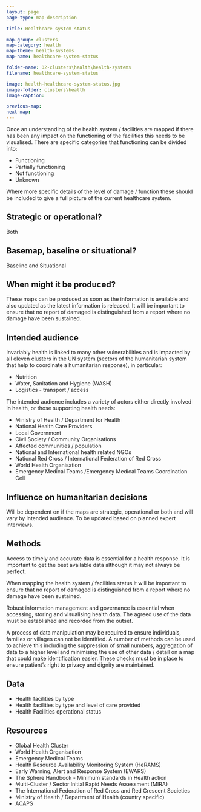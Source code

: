 ```yaml
---
layout: page
page-type: map-description

title: Healthcare system status

map-group: clusters
map-category: health
map-theme: health-systems
map-name: healthcare-system-status

folder-name: 02-clusters\health\health-systems
filename: healthcare-system-status

image: health-healthcare-system-status.jpg
image-folder: clusters\health
image-caption: 

previous-map: 
next-map: 
---
```

Once an understanding of the health system / facilities are mapped if there has been any impact on the functioning of the facilities this needs to be visualised. There are specific categories that functioning can be divided into:

* Functioning
* Partially functioning
* Not functioning
* Unknown

Where more specific details of the level of damage / function these should be included to give a full picture of the current healthcare system.

## Strategic or operational? 

Both

## Basemap, baseline or situational? 

Baseline and Situational

## When might it be produced? 

These maps can be produced as soon as the information is available and also updated as the latest information is released. It will be important to ensure that no report of damaged is distinguished from a report where no damage have been sustained.

## Intended audience 

Invariably health is linked to many other vulnerabilities and is impacted by all eleven clusters in the UN system \(sectors of the humanitarian system that help to coordinate a humanitarian response\), in particular:

* Nutrition
* Water, Sanitation and Hygiene \(WASH\)
* Logistics - transport / access

The intended audience includes a variety of actors either directly involved in health, or those supporting health needs:

* Ministry of Health / Department for Health
* National Health Care Providers
* Local Government
* Civil Society / Community Organisations
* Affected communities / population
* National and International health related NGOs
* National Red Cross / International Federation of Red Cross
* World Health Organisation
* Emergency Medical Teams /Emergency Medical Teams Coordination Cell

## Influence on humanitarian decisions 

Will be dependent on if the maps are strategic, operational or both and will vary by intended audience. To be updated based on planned expert interviews.

## Methods

Access to timely and accurate data is essential for a health response. It is important to get the best available data although it may not always be perfect.

When mapping the health system / facilities status it will be important to ensure that no report of damaged is distinguished from a report where no damage have been sustained.

Robust information management and governance is essential when accessing, storing and visualising health data. The agreed use of the data must be established and recorded from the outset.

A process of data manipulation may be required to ensure individuals, families or villages can not be identified. A number of methods can be used to achieve this including the suppression of small numbers, aggregation of data to a higher level and minimising the use of other data / detail on a map that could make identification easier. These checks must be in place to ensure patient’s right to privacy and dignity are maintained.

## Data

* Health facilities by type
* Health facilities by type and level of care provided
* Health Facilities operational status

## Resources

* Global Health Cluster
* World Health Organisation
* Emergency Medical Teams
* Health Resource Availability Monitoring System \(HeRAMS\)
* Early Warning, Alert and Response System \(EWARS\)
* The Sphere Handbook - Minimum standards in Health action
* Multi-Cluster / Sector Initial Rapid Needs Assessment \(MIRA\)
* The International Federation of Red Cross and Red Crescent Societies
* Ministry of Health / Department of Health \(country specific\)
* ACAPS

